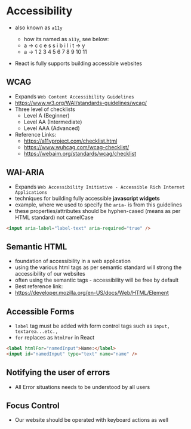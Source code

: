 # Accessibility

- also known as `a11y`

  - how its named as `a11y`, see below:
  - a -> c c e s s i b i l i t -> y
  - a -> 1 2 3 4 5 6 7 8 9 10 11

- React is fully supports building accessible websites

## WCAG

- Expands `Web Content Accessibility Guidelines`
- https://www.w3.org/WAI/standards-guidelines/wcag/
- Three level of checklists
  - Level A (Beginner)
  - Level AA (Intermediate)
  - Level AAA (Advanced)
- Reference Links:
  - https://a11yproject.com/checklist.html
  - https://www.wuhcag.com/wcag-checklist/
  - https://webaim.org/standards/wcag/checklist

## WAI-ARIA

- Expands `Web Accessibility Initiative - Accessible Rich Internet Applications`
- techniques for building fully accessible **javascript widgets**
- example, where we used to specify the `aria-` is from this guidelines
- these properties/attributes should be hyphen-cased (means as per HTML standard) not camelCase

```html
<input aria-label="label-text" aria-required="true" />
```

## Semantic HTML

- foundation of accessibility in a web application
- using the various html tags as per semantic standard will strong the accessibility of our websites
- often using the semantic tags - accessibility will be free by default
- Best reference link:
- https://developer.mozilla.org/en-US/docs/Web/HTML/Element

## Accessible Forms

- `label` tag must be added with form control tags such as `input, textarea...etc.,`
- `for` replaces as `htmlFor` in React

```html
<label htmlFor="namedInput">Name:</label>
<input id="namedInput" type="text" name="name" />
```

## Notifying the user of errors

- All Error situations needs to be understood by all users

## Focus Control

- Our website should be operated with keyboard actions as well
